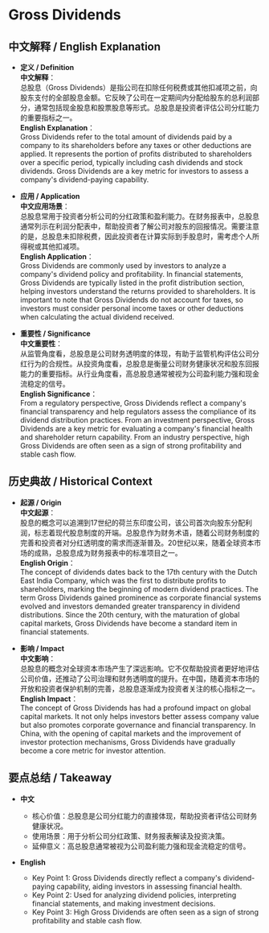 # Gross Dividends

## 中文解释 / English Explanation

* **定义 / Definition**  
  **中文解释**：  
  总股息（Gross Dividends）是指公司在扣除任何税费或其他扣减项之前，向股东支付的全部股息金额。它反映了公司在一定期间内分配给股东的总利润部分，通常包括现金股息和股票股息等形式。总股息是投资者评估公司分红能力的重要指标之一。  
  **English Explanation**：  
  Gross Dividends refer to the total amount of dividends paid by a company to its shareholders before any taxes or other deductions are applied. It represents the portion of profits distributed to shareholders over a specific period, typically including cash dividends and stock dividends. Gross Dividends are a key metric for investors to assess a company's dividend-paying capability.

* **应用 / Application**  
  **中文应用场景**：  
  总股息常用于投资者分析公司的分红政策和盈利能力。在财务报表中，总股息通常列示在利润分配表中，帮助投资者了解公司对股东的回报情况。需要注意的是，总股息未扣除税费，因此投资者在计算实际到手股息时，需考虑个人所得税或其他扣减项。  
  **English Application**：  
  Gross Dividends are commonly used by investors to analyze a company's dividend policy and profitability. In financial statements, Gross Dividends are typically listed in the profit distribution section, helping investors understand the returns provided to shareholders. It is important to note that Gross Dividends do not account for taxes, so investors must consider personal income taxes or other deductions when calculating the actual dividend received.

* **重要性 / Significance**  
  **中文重要性**：  
  从监管角度看，总股息是公司财务透明度的体现，有助于监管机构评估公司分红行为的合规性。从投资角度看，总股息是衡量公司财务健康状况和股东回报能力的重要指标。从行业角度看，高总股息通常被视为公司盈利能力强和现金流稳定的信号。  
  **English Significance**：  
  From a regulatory perspective, Gross Dividends reflect a company's financial transparency and help regulators assess the compliance of its dividend distribution practices. From an investment perspective, Gross Dividends are a key metric for evaluating a company's financial health and shareholder return capability. From an industry perspective, high Gross Dividends are often seen as a sign of strong profitability and stable cash flow.

## 历史典故 / Historical Context

* **起源 / Origin**  
  **中文起源**：  
  股息的概念可以追溯到17世纪的荷兰东印度公司，该公司首次向股东分配利润，标志着现代股息制度的开端。总股息作为财务术语，随着公司财务制度的完善和投资者对分红透明度的需求而逐渐普及。20世纪以来，随着全球资本市场的成熟，总股息成为财务报表中的标准项目之一。  
  **English Origin**：  
  The concept of dividends dates back to the 17th century with the Dutch East India Company, which was the first to distribute profits to shareholders, marking the beginning of modern dividend practices. The term Gross Dividends gained prominence as corporate financial systems evolved and investors demanded greater transparency in dividend distributions. Since the 20th century, with the maturation of global capital markets, Gross Dividends have become a standard item in financial statements.

* **影响 / Impact**  
  **中文影响**：  
  总股息的概念对全球资本市场产生了深远影响。它不仅帮助投资者更好地评估公司价值，还推动了公司治理和财务透明度的提升。在中国，随着资本市场的开放和投资者保护机制的完善，总股息逐渐成为投资者关注的核心指标之一。  
  **English Impact**：  
  The concept of Gross Dividends has had a profound impact on global capital markets. It not only helps investors better assess company value but also promotes corporate governance and financial transparency. In China, with the opening of capital markets and the improvement of investor protection mechanisms, Gross Dividends have gradually become a core metric for investor attention.

## 要点总结 / Takeaway

* **中文**  
  - 核心价值：总股息是公司分红能力的直接体现，帮助投资者评估公司财务健康状况。  
  - 使用场景：用于分析公司分红政策、财务报表解读及投资决策。  
  - 延伸意义：高总股息通常被视为公司盈利能力强和现金流稳定的信号。  

* **English**  
  - Key Point 1: Gross Dividends directly reflect a company's dividend-paying capability, aiding investors in assessing financial health.  
  - Key Point 2: Used for analyzing dividend policies, interpreting financial statements, and making investment decisions.  
  - Key Point 3: High Gross Dividends are often seen as a sign of strong profitability and stable cash flow.